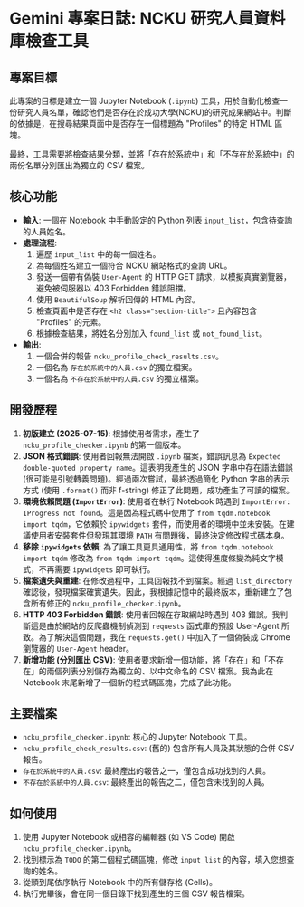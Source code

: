 # Gemini 專案日誌: NCKU 研究人員資料庫檢查工具

## 專案目標

此專案的目標是建立一個 Jupyter Notebook (`.ipynb`) 工具，用於自動化檢查一份研究人員名單，確認他們是否存在於成功大學(NCKU)的研究成果網站中。判斷的依據是，在搜尋結果頁面中是否存在一個標題為 "Profiles" 的特定 HTML 區塊。

最終，工具需要將檢查結果分類，並將「存在於系統中」和「不存在於系統中」的兩份名單分別匯出為獨立的 CSV 檔案。

## 核心功能

- **輸入**: 一個在 Notebook 中手動設定的 Python 列表 `input_list`，包含待查詢的人員姓名。
- **處理流程**:
  1. 遍歷 `input_list` 中的每一個姓名。
  2. 為每個姓名建立一個符合 NCKU 網站格式的查詢 URL。
  3. 發送一個帶有偽裝 `User-Agent` 的 HTTP GET 請求，以模擬真實瀏覽器，避免被伺服器以 403 Forbidden 錯誤阻擋。
  4. 使用 `BeautifulSoup` 解析回傳的 HTML 內容。
  5. 檢查頁面中是否存在 `<h2 class="section-title">` 且內容包含 "Profiles" 的元素。
  6. 根據檢查結果，將姓名分別加入 `found_list` 或 `not_found_list`。
- **輸出**:
  1. 一個合併的報告 `ncku_profile_check_results.csv`。
  2. 一個名為 `存在於系統中的人員.csv` 的獨立檔案。
  3. 一個名為 `不存在於系統中的人員.csv` 的獨立檔案。

## 開發歷程

1.  **初版建立 (2025-07-15)**: 根據使用者需求，產生了 `ncku_profile_checker.ipynb` 的第一個版本。
2.  **JSON 格式錯誤**: 使用者回報無法開啟 `.ipynb` 檔案，錯誤訊息為 `Expected double-quoted property name`。這表明我產生的 JSON 字串中存在語法錯誤 (很可能是引號轉義問題)。經過兩次嘗試，最終透過簡化 Python 字串的表示方式 (使用 `.format()` 而非 f-string) 修正了此問題，成功產生了可讀的檔案。
3.  **環境依賴問題 (`ImportError`)**: 使用者在執行 Notebook 時遇到 `ImportError: IProgress not found`。這是因為程式碼中使用了 `from tqdm.notebook import tqdm`，它依賴於 `ipywidgets` 套件，而使用者的環境中並未安裝。在建議使用者安裝套件但發現其環境 `PATH` 有問題後，最終決定修改程式碼本身。
4.  **移除 `ipywidgets` 依賴**: 為了讓工具更具通用性，將 `from tqdm.notebook import tqdm` 修改為 `from tqdm import tqdm`。這使得進度條變為純文字模式，不再需要 `ipywidgets` 即可執行。
5.  **檔案遺失與重建**: 在修改過程中，工具回報找不到檔案。經過 `list_directory` 確認後，發現檔案確實遺失。因此，我根據記憶中的最終版本，重新建立了包含所有修正的 `ncku_profile_checker.ipynb`。
6.  **HTTP 403 Forbidden 錯誤**: 使用者回報在存取網站時遇到 403 錯誤。我判斷這是由於網站的反爬蟲機制偵測到 `requests` 函式庫的預設 User-Agent 所致。為了解決這個問題，我在 `requests.get()` 中加入了一個偽裝成 Chrome 瀏覽器的 `User-Agent` header。
7.  **新增功能 (分別匯出 CSV)**: 使用者要求新增一個功能，將「存在」和「不存在」的兩個列表分別儲存為獨立的、以中文命名的 CSV 檔案。我為此在 Notebook 末尾新增了一個新的程式碼區塊，完成了此功能。

## 主要檔案

- `ncku_profile_checker.ipynb`: 核心的 Jupyter Notebook 工具。
- `ncku_profile_check_results.csv`: (舊的) 包含所有人員及其狀態的合併 CSV 報告。
- `存在於系統中的人員.csv`: 最終產出的報告之一，僅包含成功找到的人員。
- `不存在於系統中的人員.csv`: 最終產出的報告之二，僅包含未找到的人員。

## 如何使用

1.  使用 Jupyter Notebook 或相容的編輯器 (如 VS Code) 開啟 `ncku_profile_checker.ipynb`。
2.  找到標示為 `TODO` 的第二個程式碼區塊，修改 `input_list` 的內容，填入您想查詢的姓名。
3.  從頭到尾依序執行 Notebook 中的所有儲存格 (Cells)。
4.  執行完畢後，會在同一個目錄下找到產生的三個 CSV 報告檔案。
